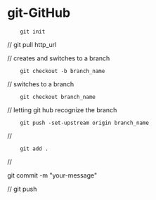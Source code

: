 # git-GitHub

        git init
//
        git pull http_url

// creates and switches to a branch

        git checkout -b branch_name 

// switches to a branch

        git checkout branch_name 

// letting git hub recognize the branch

        git push -set-upstream origin branch_name

//

        git add .

//

git commit -m "your-message"

//
        git push





